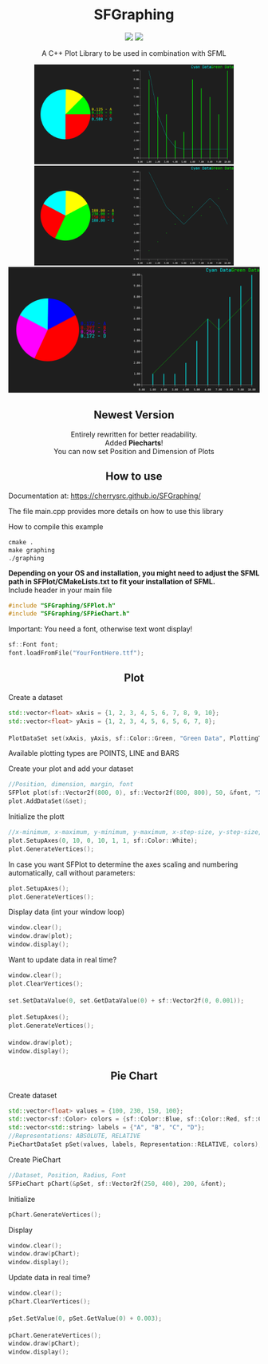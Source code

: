 <h1 align="center">SFGraphing</h1>

<p align="center">
<img src="https://img.shields.io/badge/Language-C++-blue?style=for-the-badge&logo=c%2B%2Bl" />
<img src="https://img.shields.io/badge/SFML-Required-red?style=for-the-badge&logo=sfml" />
</p>

<p align="center">
A C++ Plot Library to be used in combination with SFML
</p>

<p align="center">
    <img src="img/screenshot.png" width=400/>
    <img src="img/screenshot2.png" width=400/>
    <img src="img/screenshot3.png" width=805/>
</div>

<h2 align="center">Newest Version</h2>

<p align="center">
Entirely rewritten for better readability.  <br>
Added <b>Piecharts</b>! <br>
You can now set Position and Dimension of Plots
</p>

<h2 align="center">How to use</h2>

Documentation at: https://cherrysrc.github.io/SFGraphing/<br>

The file main.cpp provides more details on how to use this library

How to compile this example <br>
```
cmake .
make graphing
./graphing
```
<b>Depending on your OS and installation, you might need to adjust the SFML path in SFPlot/CMakeLists.txt to fit your installation of SFML.</b><br>
Include header in your main file
```c++
#include "SFGraphing/SFPlot.h"
#include "SFGraphing/SFPieChart.h"
```

Important: You need a font, otherwise text wont display!
```c++
sf::Font font;
font.loadFromFile("YourFontHere.ttf");
```

<h2 align="center">Plot</h2>

Create a dataset
```c++
std::vector<float> xAxis = {1, 2, 3, 4, 5, 6, 7, 8, 9, 10};
std::vector<float> yAxis = {1, 2, 3, 4, 5, 6, 5, 6, 7, 8};

PlotDataSet set(xAxis, yAxis, sf::Color::Green, "Green Data", PlottingType::LINE);
```
Available plotting types are POINTS, LINE and BARS

Create your plot and add your dataset
```c++
//Position, dimension, margin, font
SFPlot plot(sf::Vector2f(800, 0), sf::Vector2f(800, 800), 50, &font, "X Axis", "Y Axis");
plot.AddDataSet(&set);
```

Initialize the plott
```c++
//x-minimum, x-maximum, y-minimum, y-maximum, x-step-size, y-step-size, Color of axes
plot.SetupAxes(0, 10, 0, 10, 1, 1, sf::Color::White);
plot.GenerateVertices();
```
In case you want SFPlot to determine the axes scaling and numbering automatically, call without parameters:
```c++
plot.SetupAxes();
plot.GenerateVertices();
```
Display data (int your window loop)
```c++
window.clear();
window.draw(plot);
window.display();
```
Want to update data in real time?
```c++
window.clear();
plot.ClearVertices();

set.SetDataValue(0, set.GetDataValue(0) + sf::Vector2f(0, 0.001));

plot.SetupAxes();
plot.GenerateVertices();

window.draw(plot);
window.display();
```

<h2 align="center">Pie Chart</h2>

Create dataset
```c++
std::vector<float> values = {100, 230, 150, 100};
std::vector<sf::Color> colors = {sf::Color::Blue, sf::Color::Red, sf::Color::Magenta, sf::Color::Cyan};
std::vector<std::string> labels = {"A", "B", "C", "D"};
//Representations: ABSOLUTE, RELATIVE
PieChartDataSet pSet(values, labels, Representation::RELATIVE, colors);
```
Create PieChart
```c++
//Dataset, Position, Radius, Font
SFPieChart pChart(&pSet, sf::Vector2f(250, 400), 200, &font);
```
Initialize
```c++
pChart.GenerateVertices();
```
Display
```c++
window.clear();
window.draw(pChart);
window.display();
```
Update data in real time?
```c++
window.clear();
pChart.ClearVertices();

pSet.SetValue(0, pSet.GetValue(0) + 0.003);

pChart.GenerateVertices();
window.draw(pChart);
window.display();
```
